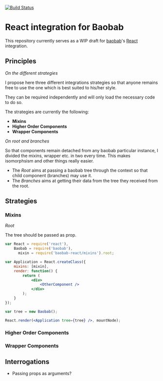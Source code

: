 [![Build Status](https://travis-ci.org/Yomguithereal/baobab-react.svg)](https://travis-ci.org/Yomguithereal/baobab-react)

# React integration for Baobab

This repository currently serves as a WIP draft for [baobab](https://github.com/Yomguithereal/baobab)'s [React](https://facebook.github.io/react/) integration.

## Principles

*On the different strategies*

I propose here three different integrations strategies so that anyone remains free to use the one which is best suited to his/her style.

They can be required independently and will only load the necessary code to do so.

The strategies are currently the following:

* **Mixins**
* **Higher Order Components**
* **Wrapper Components**

*On root and branches*

So that components remain detached from any baobab particular instance, I divided the mixins, wrapper etc. in two every time. This makes isomorphsism and other things really easier.

* The *Root* aims at passing a baobab tree through the context so that child component (branches) may use it.
* The *Branches* aims at getting their data from the tree they received from the root.

## Strategies

### Mixins

*Root*

The tree should be passed as prop.

```jsx
var React = require('react'),
    Baobab = require('baobab'),
	  mixin = require('baobab-react/mixins').root;

var Application = React.createClass({
	mixins: [mixin],
	render: function() {
		return (
			<div>
				<OtherComponent />
			</div>
		);
	}
});

var tree = new Baobab();

React.render(<Application tree={tree} />, mountNode);
```

### Higher Order Components

### Wrapper Components

## Interrogations

* Passing props as arguments?
